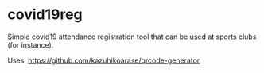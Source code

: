 # covid19reg

Simple covid19 attendance registration tool that can be used at sports clubs (for instance).

Uses: https://github.com/kazuhikoarase/qrcode-generator